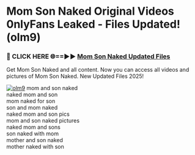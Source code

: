 # Mom Son Naked Original Videos 0nlyFans Leaked - Files Updated! (olm9)

<h3>🔴 CLICK HERE 🌐==►► <a href="https://tinyurl.com/up5wt9bj" rel="nofollow">Mom Son Naked Updated Files</a></h3>

Get Mom Son Naked and all content. Now you can access all videos and pictures of Mom Son Naked. New Updated Files 2025!

[![olm9](https://i.imgur.com/ABiUzMV.gif)](https://tinyurl.com/up5wt9bj)
mom and son naked<br>
naked mom and son<br>
mom naked for son<br>
son and mom naked<br>
naked mom and son pics<br>
mom and son naked pictures<br>
naked mom and sons<br>
son naked with mom<br>
mother and son naked<br>
mother naked with son